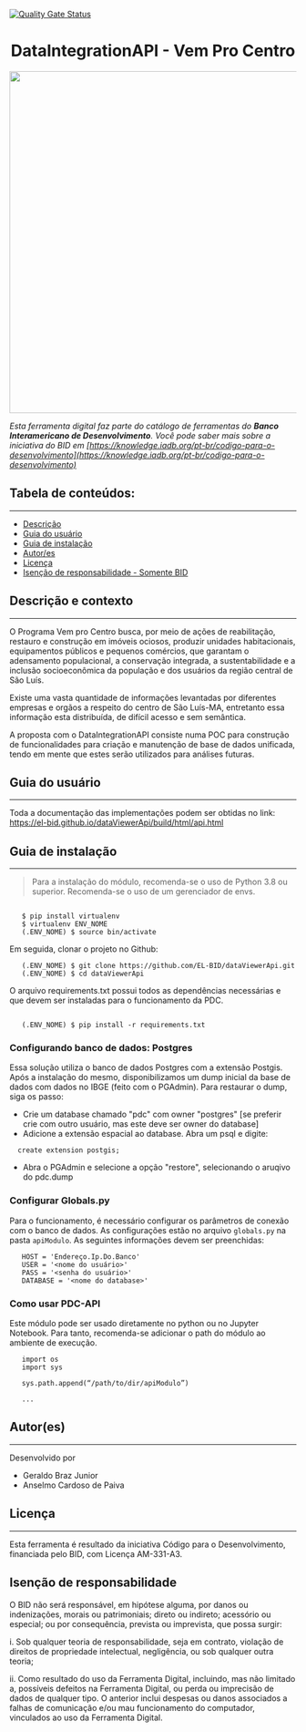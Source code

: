 
[![Quality Gate Status](https://sonarcloud.io/api/project_badges/measure?project=EL-BID_dataViewerApi&metric=alert_status)](https://sonarcloud.io/summary/new_code?id=EL-BID_dataViewerApi)

<h1 align="center">DataIntegrationAPI - Vem Pro Centro</h1>
<p align="center"><img src="https://github.com/gebraz/dataViewerApi/blob/main/api.png" width=600 /></p>

*Esta ferramenta digital faz parte do catálogo de ferramentas do **Banco Interamericano de Desenvolvimento**. Você pode saber mais sobre a iniciativa do BID em [https://knowledge.iadb.org/pt-br/codigo-para-o-desenvolvimento](https://knowledge.iadb.org/pt-br/codigo-para-o-desenvolvimento)*


## Tabela de conteúdos:
---
- [Descrição](#Descrição)
- [Guia do usuário](#Guia-do-usuário)
- [Guia de instalação](#Guia-de-instalação)
- [Autor/es](#Autor(es))
- [Licença](#Licença)
- [Isenção de responsabilidade - Somente BID](#Isenção-de-responsabilidade)

## Descrição e contexto
---

O Programa Vem pro Centro busca, por meio de ações de reabilitação, restauro e construção em imóveis ociosos, produzir unidades habitacionais, equipamentos públicos e pequenos comércios, que garantam o adensamento populacional, a conservação integrada, a sustentabilidade e a inclusão socioeconômica da população e dos usuários da região central de São Luís.

Existe uma vasta quantidade de informações levantadas por diferentes empresas e orgãos a respeito do centro de São Luís-MA, entretanto essa informação esta distribuída, de difícil acesso e sem semântica. 

A proposta com o DataIntegrationAPI consiste numa POC para construção de funcionalidades para criação e manutenção de base de dados unificada, tendo em mente que estes serão utilizados para análises futuras.

## Guia do usuário
---

Toda a documentação das implementações podem ser obtidas no link: https://el-bid.github.io/dataViewerApi/build/html/api.html

## Guia de instalação
---

> Para a instalação do módulo, recomenda-se o uso de Python 3.8 ou superior. Recomenda-se o uso de um gerenciador de envs.

```
   
   $ pip install virtualenv
   $ virtualenv ENV_NOME
   (.ENV_NOME) $ source bin/activate

```

Em seguida, clonar o projeto no Github:

```
   (.ENV_NOME) $ git clone https://github.com/EL-BID/dataViewerApi.git
   (.ENV_NOME) $ cd dataViewerApi
```

O arquivo requirements.txt possui todos as dependências necessárias e que devem ser 
instaladas para o funcionamento da PDC.

```

   (.ENV_NOME) $ pip install -r requirements.txt
```

### Configurando banco de dados: Postgres


Essa solução utiliza o banco de dados Postgres com a extensão Postgis. Após a instalação do mesmo, 
disponibilizamos um dump inicial da base de dados com dados no IBGE (feito com o PGAdmin). Para restaurar o dump, siga os passo:

 - Crie um database chamado "pdc" com owner "postgres" [se preferir crie com outro usuário, mas este deve ser owner do database]
 - Adicione a extensão espacial ao database. Abra um psql e digite:
 
 ```
   create extension postgis;
 ```

- Abra o PGAdmin e selecione a opção "restore", selecionando o aruqivo do pdc.dump


### Configurar Globals.py

Para o funcionamento, é necessário configurar os parâmetros de
conexão com o banco de dados.
As configurações estão no arquivo ``globals.py`` na pasta ``apiModulo``. 
As seguintes informações devem ser preenchidas:

```   
   HOST = 'Endereço.Ip.Do.Banco'
   USER = '<nome do usuário>'
   PASS = '<senha do usuário>'
   DATABASE = '<nome do database>'
```

### Como usar PDC-API

Este módulo pode ser usado diretamente no python ou no Jupyter Notebook.
Para tanto, recomenda-se adicionar o path do módulo ao ambiente de execução.

```
   import os
   import sys

   sys.path.append(“/path/to/dir/apiModulo”)

   ...
```

## Autor(es)
---

Desenvolvido por
 - Geraldo Braz Junior
 - Anselmo Cardoso de Paiva

## Licença
---

Esta ferramenta é resultado da iniciativa Código para o Desenvolvimento, financiada pelo BID, com Licença AM-331-A3.

## Isenção de responsabilidade

O BID não será responsável, em hipótese alguma, por danos ou indenizações, morais ou patrimoniais; direto ou indireto; acessório ou especial; ou por consequência, prevista ou imprevista, que possa surgir:

i. Sob qualquer teoria de responsabilidade, seja em contrato, violação de direitos de propriedade intelectual, negligência, ou sob qualquer outra teoria; 

ii. Como resultado do uso da Ferramenta Digital, incluindo, mas não limitado a, possíveis defeitos na Ferramenta Digital, ou perda ou imprecisão de dados de qualquer tipo. O anterior inclui despesas ou danos associados a falhas de comunicação e/ou mau funcionamento do computador, vinculados ao uso da Ferramenta Digital.
